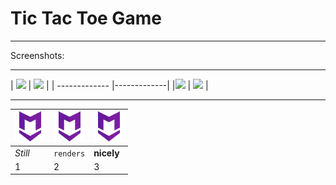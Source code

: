 # Tic Tac Toe Game

***

Screenshots:

***


| <img src="https://github.com/iuriishamkin/COMP2160_TicTacToe/blob/master/screenshots/Screenshot_20151119-114025.png?raw=true" 
width="200">      | <img src="https://github.com/iuriishamkin/COMP2160_TicTacToe/blob/master/screenshots/Screenshot_20151119-114137.png?raw=true" width="200">         |
| ------------- |-------------|
|<img src="https://github.com/iuriishamkin/COMP2160_TicTacToe/blob/master/screenshots/Screenshot_20151119-114152.png?raw=true" width="200">     | <img src="https://github.com/iuriishamkin/COMP2160_TicTacToe/blob/master/screenshots/Screenshot_20151119-115212.png?raw=true" width="200" > |


***

 ![alt text](https://github.com/adam-p/markdown-here/raw/master/src/common/images/icon48.png "Logo Title Text 1")|![alt text](https://github.com/adam-p/markdown-here/raw/master/src/common/images/icon48.png "Logo Title Text 1")  | ![alt text](https://github.com/adam-p/markdown-here/raw/master/src/common/images/icon48.png "Logo Title Text 1")
--- | --- | ---
*Still* | `renders` | **nicely**
1 | 2 | 3
